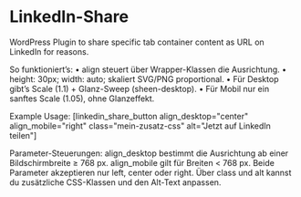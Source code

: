 # LinkedIn-Share
WordPress Plugin to share specific tab container content as URL on LinkedIn for reasons.



So funktioniert’s:
	•	align steuert über Wrapper-Klassen die Ausrichtung.
	•	height: 30px; width: auto; skaliert SVG/PNG proportional.
	•	Für Desktop gibt’s Scale (1.1) + Glanz-Sweep (sheen-desktop).
	•	Für Mobil nur ein sanftes Scale (1.05), ohne Glanzeffekt.



Example Usage:
[linkedin_share_button align_desktop="center" align_mobile="right" class="mein-zusatz-css" alt="Jetzt auf LinkedIn teilen"]

Parameter-Steuerungen:
align_desktop bestimmt die Ausrichtung ab einer Bildschirmbreite ≥ 768 px.
align_mobile gilt für Breiten < 768 px.
Beide Parameter akzeptieren nur left, center oder right.
Über class und alt kannst du zusätzliche CSS-Klassen und den Alt-Text anpassen.
